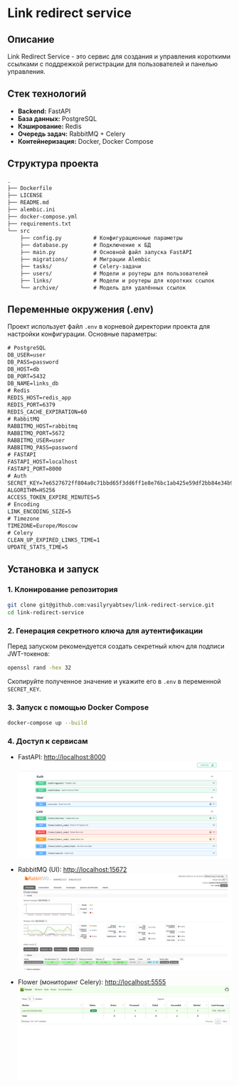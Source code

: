 # Link redirect service

## Описание
Link Redirect Service - это сервис для создания и управления короткими ссылками с поддрежкой регистрации для пользователей и панелью управления.

## Стек технологий
- **Backend:** FastAPI
- **База данных:** PostgreSQL
- **Кэширование:** Redis
- **Очередь задач:** RabbitMQ + Celery
- **Контейнеризация:** Docker, Docker Compose

## Структура проекта
```
.
├── Dockerfile
├── LICENSE
├── README.md
├── alembic.ini
├── docker-compose.yml
├── requirements.txt
└── src
    ├── config.py          # Конфигурационные параметры
    ├── database.py        # Подключение к БД
    ├── main.py            # Основной файл запуска FastAPI
    ├── migrations/        # Миграции Alembic
    ├── tasks/             # Celery-задачи
    ├── users/             # Модели и роутеры для пользователей
    ├── links/             # Модели и роутеры для коротких ссылок
    └── archive/           # Модель для удалённых ссылок
```

## Переменные окружения (.env)
Проект использует файл `.env` в корневой директории проекта для настройки конфигурации. Основные параметры:
```env
# PostgreSQL
DB_USER=user
DB_PASS=password
DB_HOST=db
DB_PORT=5432
DB_NAME=links_db
# Redis
REDIS_HOST=redis_app
REDIS_PORT=6379
REDIS_CACHE_EXPIRATION=60
# RabbitMQ
RABBITMQ_HOST=rabbitmq
RABBITMQ_PORT=5672
RABBITMQ_USER=user
RABBITMQ_PASS=password
# FASTAPI
FASTAPI_HOST=localhost
FASTAPI_PORT=8000
# Auth
SECRET_KEY=7e6527672ff804a0c71bbd65f3dd6ff1e8e76bc1ab425e59df2bb84e34b99dfe
ALGORITHM=HS256
ACCESS_TOKEN_EXPIRE_MINUTES=5
# Encoding
LINK_ENCODING_SIZE=5
# Timezone
TIMEZONE=Europe/Moscow
# Celery
CLEAN_UP_EXPIRED_LINKS_TIME=1
UPDATE_STATS_TIME=5
```

## Установка и запуск
### 1. Клонирование репозитория
```sh
git clone git@github.com:vasilyryabtsev/link-redirect-service.git
cd link-redirect-service
```

### 2. Генерация секретного ключа для аутентификации
Перед запуском рекомендуется создать секретный ключ для подписи JWT-токенов:
```sh
openssl rand -hex 32
```
Скопируйте полученное значение и укажите его в `.env` в переменной `SECRET_KEY`.

### 3. Запуск с помощью Docker Compose
```sh
docker-compose up --build
```

### 4. Доступ к сервисам

- FastAPI: [http://localhost:8000](http://localhost:8000)
![alt text](docs/image.png)

- RabbitMQ (UI): [http://localhost:15672](http://localhost:15672)
![alt text](docs/image-1.png)

- Flower (мониторинг Celery): [http://localhost:5555](http://localhost:5555)
![alt text](docs/image-2.png)
